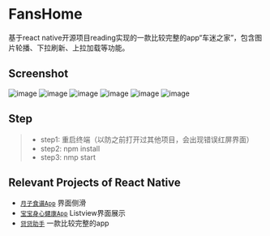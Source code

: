 # FansHome
基于react native开源项目reading实现的一款比较完整的app“车迷之家”，包含图片轮播、下拉刷新、上拉加载等功能。

## Screenshot
![image](https://github.com/liuhongjun719/FansHome/blob/master/screenshots/1.png)
![image](https://github.com/liuhongjun719/FansHome/blob/master/screenshots/2.png)
![image](https://github.com/liuhongjun719/FansHome/blob/master/screenshots/3.png)
![image](https://github.com/liuhongjun719/FansHome/blob/master/screenshots/4.png)
![image](https://github.com/liuhongjun719/FansHome/blob/master/screenshots/5.png)
![image](https://github.com/liuhongjun719/FansHome/blob/master/screenshots/6.png)




## Step
>* step1:  重启终端（以防之前打开过其他项目，会出现错误红屏界面）
>* step2:  npm install
>* step3:  nmp start



## Relevant Projects of React Native

* [`月子食谱App`](https://github.com/liuhongjun719/react-native-FoodMenu) 界面侧滑
* [`宝宝身心健康App`](https://github.com/liuhongjun719/react-native-BabyHealth-) Listview界面展示
* [`贷贷助手`](https://github.com/liuhongjun719/react-native-DaidaiHelperNew) 一款比较完整的app


